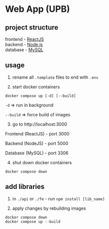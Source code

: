 # Web App (UPB)

## project structure

frontend - [ReactJS](https://reactjs.org/)  
backend - [Node.js](https://nodejs.org/en/)  
database - [MySQL](https://www.mysql.com/)

## usage
1. rename all `.template` files to end with `.env`

2. start docker containers
```
docker compose up [-d] [--build]
```
`-d` => run in background

`--build` => force build of images

3. go to http://localhost:3000

Frontend (ReactJS) - port 3000

Backend (NodeJS) - port 5000

Database (MySQL) - port 3306

4. shut down docker containers
```
docker compose down
```

## add libraries

1. in `./api` or `./fe` - run `npm install [lib_name]`

2. apply changes by rebuilding images
```
docker compose down
docker compose up --build
```
